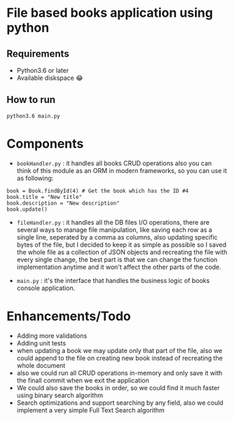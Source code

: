 # File based books application using python

## Requirements
* Python3.6 or later
* Available diskspace :joy:

## How to run 
```
python3.6 main.py
```

# Components
* `bookHandler.py` : it handles all books CRUD operations also you can think of this module as an ORM in modern frameworks, so you can use it as following:
```
book = Book.findById(4) # Get the book which has the ID #4
book.title = "New title"
book.description = "New description"
book.update()
```

* `fileHandler.py` : it handles all the DB files I/O operations, there are several ways to manage file manipulation, like saving each row as a single line, seperated by a comma as columns, also updating specific bytes of the file, but I decided to keep it as simple as possible so I saved the whole file as a collection of JSON objects and recreating the file with every single change, the best part is that we can change the function implementation anytime and it won't affect the other parts of the code.

* `main.py` : it's the interface that handles the business logic of books console application.

# Enhancements/Todo
* Adding more validations
* Adding unit tests
* when updating a book we may update only that part of the file, also we could append to the file on creating new book instead of recreating the whole document
* also we could run all CRUD operations in-memory and only save it with the finall commit when we exit the application
* We could also save the books in order, so we could find it much faster using binary search algorithm
* Search optimizations and support searching by any field, also we could implement a very simple Full Text Search algorithm